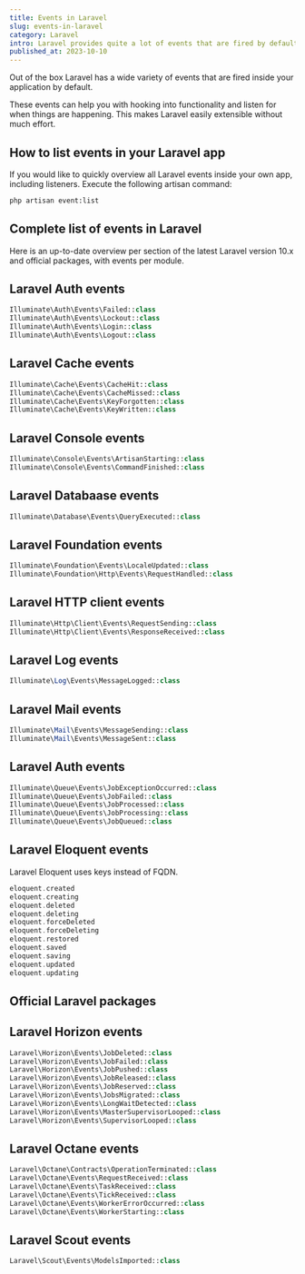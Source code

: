 ```yaml
---
title: Events in Laravel
slug: events-in-laravel
category: Laravel
intro: Laravel provides quite a lot of events that are fired by default, which makes it easy to hook into using listeners.
published_at: 2023-10-10
---
```


Out of the box Laravel has a wide variety of events that are fired inside your application by default.

These events can help you with hooking into functionality and listen for when things are happening. This makes Laravel easily extensible without much effort.

## How to list events in your Laravel app

If you would like to quickly overview all Laravel events inside your own app, including listeners. Execute the following artisan command:

```bash
php artisan event:list
```

## Complete list of events in Laravel

Here is an up-to-date overview per section of the latest Laravel version 10.x and official packages, with events per module.

## Laravel Auth events

```php
Illuminate\Auth\Events\Failed::class
Illuminate\Auth\Events\Lockout::class
Illuminate\Auth\Events\Login::class
Illuminate\Auth\Events\Logout::class
```

## Laravel Cache events

```php
Illuminate\Cache\Events\CacheHit::class
Illuminate\Cache\Events\CacheMissed::class
Illuminate\Cache\Events\KeyForgotten::class
Illuminate\Cache\Events\KeyWritten::class
```

## Laravel Console events

```php
Illuminate\Console\Events\ArtisanStarting::class
Illuminate\Console\Events\CommandFinished::class
```

## Laravel Databaase events

```php
Illuminate\Database\Events\QueryExecuted::class
```

## Laravel Foundation events

```php
Illuminate\Foundation\Events\LocaleUpdated::class
Illuminate\Foundation\Http\Events\RequestHandled::class
```

## Laravel HTTP client events

```php
Illuminate\Http\Client\Events\RequestSending::class
Illuminate\Http\Client\Events\ResponseReceived::class
```

## Laravel Log events

```php
Illuminate\Log\Events\MessageLogged::class
```

## Laravel Mail events

```php
Illuminate\Mail\Events\MessageSending::class
Illuminate\Mail\Events\MessageSent::class
```

## Laravel Auth events

```php
Illuminate\Queue\Events\JobExceptionOccurred::class
Illuminate\Queue\Events\JobFailed::class
Illuminate\Queue\Events\JobProcessed::class
Illuminate\Queue\Events\JobProcessing::class
Illuminate\Queue\Events\JobQueued::class
```

## Laravel Eloquent events

Laravel Eloquent uses keys instead of FQDN.

```php
eloquent.created
eloquent.creating
eloquent.deleted
eloquent.deleting
eloquent.forceDeleted
eloquent.forceDeleting
eloquent.restored
eloquent.saved
eloquent.saving
eloquent.updated
eloquent.updating
```

## Official Laravel packages

## Laravel Horizon events

```php
Laravel\Horizon\Events\JobDeleted::class
Laravel\Horizon\Events\JobFailed::class
Laravel\Horizon\Events\JobPushed::class
Laravel\Horizon\Events\JobReleased::class
Laravel\Horizon\Events\JobReserved::class
Laravel\Horizon\Events\JobsMigrated::class
Laravel\Horizon\Events\LongWaitDetected::class
Laravel\Horizon\Events\MasterSupervisorLooped::class
Laravel\Horizon\Events\SupervisorLooped::class
```

## Laravel Octane events

```php
Laravel\Octane\Contracts\OperationTerminated::class
Laravel\Octane\Events\RequestReceived::class
Laravel\Octane\Events\TaskReceived::class
Laravel\Octane\Events\TickReceived::class
Laravel\Octane\Events\WorkerErrorOccurred::class
Laravel\Octane\Events\WorkerStarting::class
```

## Laravel Scout events

```php
Laravel\Scout\Events\ModelsImported::class
```
